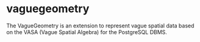 # vaguegeometry
The VagueGeometry is an extension to represent vague spatial data based on the VASA (Vague Spatial Algebra) for the PostgreSQL DBMS.
